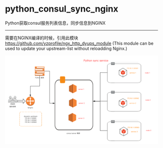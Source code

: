 # python_consul_sync_nginx
Python获取consul服务列表信息，同步信息到NGINX

---
需要在NGINX编译的时候，引用此模块 https://github.com/yzprofile/ngx_http_dyups_module (This module can be used to update your upstream-list without reloadding Nginx.)

![结构示意图](https://github.com/xjxj1/python_consul_sync_nginx/blob/main/service_sync.png)

